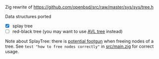 Zig rewrite of https://github.com/openbsd/src/raw/master/sys/sys/tree.h

Data structures ported

- [x] splay tree
- [ ] red-black tree (you may want to use [AVL tree](https://github.com/avdva/zigavl) instead)

Note about SplayTree: there is [potential footgun](https://man.openbsd.org/tree.3) when freeing nodes of a tree. See `test "how to free nodes correctly"` in [src/main.zig](src/main.zig) for correct usage.

